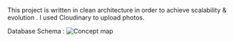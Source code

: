 This project is written in clean architecture in order to achieve scalability & evolution .
I used Cloudinary to upload photos.

Database Schema : 
![Concept map](https://github.com/user-attachments/assets/72043a48-06c5-4736-a12f-967bd7c4f75e)
